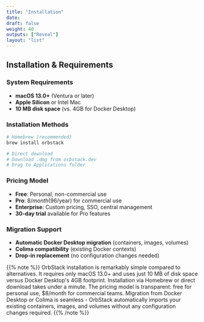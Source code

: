 ```yaml
---
title: "Installation"
date: 
draft: false
weight: 40
outputs: ["Reveal"]
layout: "list"
---
```


## Installation & Requirements

### System Requirements
- **macOS 13.0+** (Ventura or later)
- **Apple Silicon** or Intel Mac
- **10 MB disk space** (vs. 4GB for Docker Desktop)

### Installation Methods
```bash
# Homebrew (recommended)
brew install orbstack

# Direct download
# Download .dmg from orbstack.dev
# Drag to Applications folder
```

### Pricing Model
- **Free**: Personal, non-commercial use
- **Pro**: $8/month ($96/year) for commercial use
- **Enterprise**: Custom pricing, SSO, central management
- **30-day trial** available for Pro features

### Migration Support
- **Automatic Docker Desktop migration** (containers, images, volumes)
- **Colima compatibility** (existing Docker contexts)
- **Drop-in replacement** (no configuration changes needed)

{{% note %}}
OrbStack installation is remarkably simple compared to alternatives. It requires only macOS 13.0+ and uses just 10 MB of disk space versus Docker Desktop's 4GB footprint. Installation via Homebrew or direct download takes under a minute. The pricing model is transparent: free for personal use, $8/month for commercial teams. Migration from Docker Desktop or Colima is seamless - OrbStack automatically imports your existing containers, images, and volumes without any configuration changes required.
{{% /note %}}
